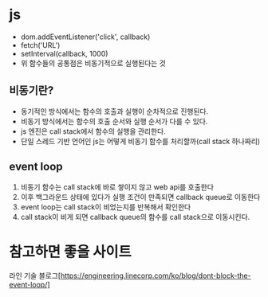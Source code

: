 # js

- dom.addEventListener('click', callback)
- fetch('URL')
- setInterval(callback, 1000)
- 위 함수들의 공통점은 비동기적으로 실행된다는 것

## 비동기란?

- 동기적인 방식에서는 함수의 호출과 실행이 순차적으로 진행된다.
- 비동기 방식에서는 함수의 호출 순서와 실행 순서가 다를 수 있다.
- js 엔진은 call stack에서 함수의 실행을 관리한다. 
- 단일 스레드 기반 언어인 js는 어떻게 비동기 함수를 처리할까(call stack 하나짜리)

## event loop

1. 비동기 함수는 call stack에 바로 쌓이지 않고 web api를 호출한다
2. 이후 백그라운드 상태에 있다가 실행 조건이 만족되면 callback queue로 이동한다
3. event loop는 call stack이 비었는지를 반복해서 확인한다
4. call stack이 비게 되면 callback queue의 함수를 call stack으로 이동시킨다.

# 참고하면 좋을 사이트

라인 기술 블로그[https://engineering.linecorp.com/ko/blog/dont-block-the-event-loop/]
